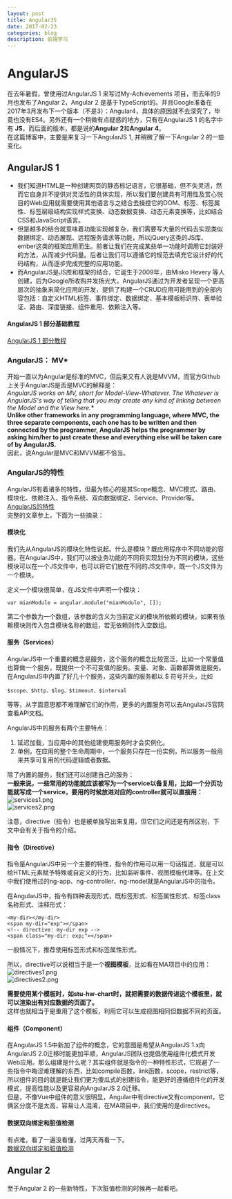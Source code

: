 ```yaml
---
layout: post
title: AngularJS
date: 2017-02-23
categories: blog
description: 前端学习
---
```


# AngularJS        
在去年暑假，曾使用过AngularJS 1 来写过My-Achievements 项目，而去年的9月也发布了Angular 2，Angular 2 是基于TypeScript的。并且Google准备在2017年3月发布下一个版本（不是3）：Angular4，具体的原因就不去深究了，毕竟也没有ES4。另外还有一个稍微有点疑惑的地方，只有在AngularJS 1 的名字中有 **JS**，而后面的版本，都是说的**Angular 2**和**Angular 4**。        
在这篇博客中，主要是来复习一下AngularJS 1, 并稍微了解一下Angular 2 的一些变化。        

## AngularJS 1        
 - 我们知道HTML是一种创建网页的静态标记语言，它很基础，但不失灵活，然而它自身并不提供对灵活性的具体实现，所以我们要创建具有可用性及赏心悦目的Web应用就需要使用其他语言与之结合去操控它的DOM、标签、标签属性、标签层级结构实现样式变换、动态数据变换、动态元素变换等，比如结合CSS和JavaScript语言。        
 - 但是越多的结合就意味着功能实现越复杂，我们需要写大量的代码去实现类似数据绑定、动态展现、远程服务请求等功能，所以jQuery这类的JS库、ember这类的框架应用而生。前者让我们在完成某些单一功能时调用它封装好的方法，从而减少代码量。后者让我们可以遵循它的规范去填充它设计好的代码结构，从而逐步完成完整的应用功能。        
 - 而AngularJS是JS库和框架的结合，它诞生于2009年，由Misko Hevery 等人创建，后为Google所收购并发扬光大。AngularJS通过为开发者呈现一个更高层次的抽象来简化应用的开发，提供了构建一个CRUD应用可能用到的全部内容包括：自定义HTML标签、事件绑定、数据绑定、基本模板标识符、表单验证、路由、深度链接、组件重用、依赖注入等。        

#### AngularJS 1 部分基础教程        
[AngularJS 1 部分教程](https://hairui219.gitbooks.io/learning_angular/content/zh/chapter04_2.html)        

### AngularJS： MV*        
开始一直以为Angular是标准的MVC，但后来又有人说是MVVM，而官方Github上关于AngularJS是否是MVC的解释是：        
**AngularJS works on MV*, short for Model-View-Whatever. The Whatever is AngularJS's way of telling that you may create any kind of linking between the Model and the View here.**        
**Unlike other frameworks in any programming language, where MVC, the three separate components, each one has to be written and then connected by the programmer, AngularJS helps the programmer by asking him/her to just create these and everything else will be taken care of by AngularJS.**        
因此，说Angular是MVC和MVVM都不恰当。        

### AngularJS的特性        
AngularJS有着诸多的特性，但最为核心的是其Scope概念、MVC模式、路由、模块化、依赖注入、指令系统、双向数据绑定、Service、Provider等。        
[AngularJS的特性](http://www.devtalking.com/articles/angularjs1x-guide/)        
完整的文章参上，下面为一些摘录：        

#### 模块化        
我们先从AngularJS的模块化特性说起。什么是模块？既应用程序中不同功能的容器。在AngularJS中，我们可以按业务功能的不同将实现划分为不同的模块，这些模块可以在一个JS文件中，也可以将它们放在不同的JS文件中，既一个JS文件为一个模块。        

定义一个模块很简单，在JS文件中声明一个模块：        

```
var mianModule = angular.module("mianModule", []);
```
第二个参数为一个数组，该参数的含义为当前定义的模块所依赖的模块，如果有依赖模块则传入包含模块名称的数组，若无依赖则传入空数组。        

#### 服务（Services）        
AngularJS中一个重要的概念是服务，这个服务的概念比较宽泛，比如一个常量值也算做一个服务，既提供一个不可变值的服务。变量、对象、函数都算做是服务。在AngularJS中内置了好几十个服务，这些内置的服务都以 $ 符号开头，比如         

```
$scope、$http、$log、$timeout、$interval
```
等等，从字面意思都不难理解它们的作用，更多的内置服务可以去AngularJS官网查看API文档。        

AngularJS中的服务有两个主要特点：        
1. 延迟加载，当应用中的其他组建使用服务时才会实例化。        
2. 单例，在应用的整个生命周期中，一个服务只存在一份实例，所以服务一般用来共享可复用的代码逻辑或者数据。        

除了内置的服务，我们还可以创建自己的服务：        
**一般来说，一些常用的功能就应该被写为一个service以备复用，比如一个分页功能就写成一个service，要用的时候放进对应的controller就可以直接用：**        
![services1.png](http://upload-images.jianshu.io/upload_images/3001083-19c0465b94a3f623.png?imageMogr2/auto-orient/strip%7CimageView2/2/w/1240)        
![services2.png](http://upload-images.jianshu.io/upload_images/3001083-a0f64d21228ab8df.png?imageMogr2/auto-orient/strip%7CimageView2/2/w/1240)        

注意，directive（指令）也是被单独写出来复用，但它们之间还是有所区别，下文中会有关于指令的介绍。        

#### 指令（Directive）        
指令是AngularJS中另一个主要的特性，指令的作用可以用一句话描述，就是可以给HTML元素赋予特殊或自定义的行为，比如监听事件、视图模板代理等。在上文中我们使用过的ng-app、ng-controller、ng-model就是AngularJS中的指令。        

在AngularJS中，指令有四种表现形式，既标签形式、标签属性形式、标签class名称形式、注释形式：        

```
<my-dir></my-dir>
<span my-dir="exp"></span>
<!-- directive: my-dir exp -->
<span class="my-dir: exp;"></span>
```
一般情况下，推荐使用标签形式和标签属性形式。        

所以，directive可以说相当于是一个**视图模板**，比如看在MA项目中的应用：        
![directives1.png](http://upload-images.jianshu.io/upload_images/3001083-cd2c397f09019eb9.png?imageMogr2/auto-orient/strip%7CimageView2/2/w/1240)        
![directives2.png](http://upload-images.jianshu.io/upload_images/3001083-c6b6375cd1efa184.png?imageMogr2/auto-orient/strip%7CimageView2/2/w/1240)        

**需要使用某个模板时，如stu-hw-chart时，就把需要的数据传进这个模板里，就可以渲染出有对应数据的页面了。**         
这样也就相当于是重用了这个模板，利用它可以生成视图相同但数据不同的页面。        

#### 组件（Component）        
在AngularJS 1.5中新加了组件的概念，它的意图是希望从AngularJS 1.x向AngularJS 2.0迁移时能更加平顺，AngularJS团队也提倡使用组件化模式开发Web应用。那么组建是什么呢？其实组件就是指令的一种特性形式，它规避了一些指令中晦涩难理解的东西，比如compile函数，link函数，scope，restrict等，所以组件的目的就是能让我们更为傻瓜式的创建指令，能更好的遵循组件化的开发模式，提高性能以及更容易向AngularJS 2.0迁移。        
但是，不像Vue中组件的意义很明显，Angular中有directive又有component，它俩区分度不是太高，容易让人混淆，在MA项目中，我们使用的是directives。        

#### 数据双向绑定和脏值检测        
有点难，看了一遍没看懂，过两天再看一下。        
[数据双向绑定和脏值检测](http://www.ituring.com.cn/article/39865)        

## Angular 2        
至于Angular 2 的一些新特性，下次脏值检测的时候再一起看吧。        
